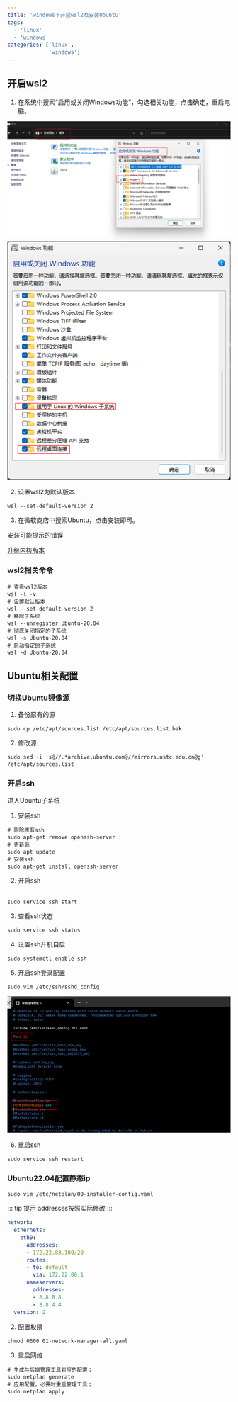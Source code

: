 ```yaml
---
title: 'windows下开启wsl2及安装Ubuntu'
tags:
  - 'linux'
  - 'windows'
categories: ['linux',
             'windows']
---
```


## 开启wsl2
1. 在系统中搜索“启用或关闭Windows功能”，勾选相关功能，点击确定，重启电脑。

![配置开启wsl2](./assets/2564dffb6c9b4fbabb13fa1d216094b8.png)
![配置开启wsl2](./assets/9344f62c952541528098aa362f063c12.png)

2. 设置wsl2为默认版本
```shell
wsl --set-default-version 2
```

3. 在微软商店中搜索Ubuntu，点击安装即可。

安装可能提示的错误

[升级内核版本](https://wslstorestorage.blob.core.windows.net/wslblob/wsl_update_x64.msi)

### wsl2相关命令
```shell
# 查看wsl2版本
wsl -l -v
# 设置默认版本
wsl --set-default-version 2
# 移除子系统
wsl --unregister Ubuntu-20.04
# 彻底关闭指定的子系统
wsl -s Ubuntu-20.04
# 启动指定的子系统
wsl -d Ubuntu-20.04
```

## Ubuntu相关配置
### 切换Ubuntu镜像源
1. 备份原有的源
```shell
sudo cp /etc/apt/sources.list /etc/apt/sources.list.bak
```
2. 修改源
```shell
sudo sed -i 's@//.*archive.ubuntu.com@//mirrors.ustc.edu.cn@g' /etc/apt/sources.list
```


### 开启ssh
进入Ubuntu子系统
1. 安装ssh
```shell
# 删除原有ssh
sudo apt-get remove openssh-server
# 更新源
sudo apt update
# 安装ssh
sudo apt-get install openssh-server
```
2. 开启ssh
```shell

sudo service ssh start
```

3. 查看ssh状态
```shell
sudo service ssh status
```

4. 设置ssh开机自启
```shell
sudo systemctl enable ssh
```
5. 开启ssh登录配置
```shell
sudo vim /etc/ssh/sshd_config
```
![修改配置文件](./assets/9f55eafc19f446309fc50fac4a58d808.png)

6. 重启ssh
```shell
sudo service ssh restart
```

### Ubuntu22.04配置静态ip
```shell
sudo vim /etc/netplan/00-installer-config.yaml
```

::: tip 提示
addresses按照实际修改
:::
```yaml
network:
  ethernets:
    eth0:
      addresses:
      - 172.22.83.100/20
      routes:
      - to: default
        via: 172.22.80.1
      nameservers:
        addresses:
        - 8.8.8.8
        - 8.8.4.4
  version: 2

```

2. 配置权限
```shell
chmod 0600 01-network-manager-all.yaml 
```

3. 重启网络
```shell
# 生成与后端管理工具对应的配置；
sudo netplan generate 
# 应用配置，必要时重启管理工具；
sudo netplan apply 
```

